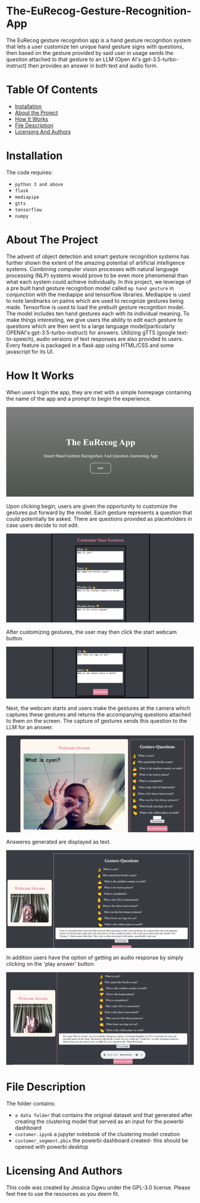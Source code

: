 # The-EuRecog-Gesture-Recognition-App
The EuRecog gesture recognition app is a hand gesture recognition system that lets a user customize ten unique hand gesture signs with questions, then based on the gesture provided by said user in usage sends the question attached to that gesture to an LLM (Open AI's gpt-3.5-turbo-instruct) then provides an answer in both text and audio form.





# Table Of Contents
* [Installation](https://github.com/Jess607/The-EuRecog-Gesture-Recognition-App#installation)
* [About the Project](https://github.com/Jess607/The-EuRecog-Gesture-Recognition-App#about-the-project)
* [How It Works](https://github.com/Jess607/The-EuRecog-Gesture-Recognition-App#how-it-works)
* [File Description](https://github.com/Jess607/The-EuRecog-Gesture-Recognition-App#file-description)
* [Licensing And Authors](https://github.com/Jess607/The-EuRecog-Gesture-Recognition-App#licensing-and-authors)

# Installation 
The code requires:
* `python 3 and above`
* `flask`
* `mediapipe`
* `gtts` 
* `tensorflow` 
* `numpy`

# About The Project 
The advent of object detection and smart gesture recognition systems has further shown the extent of the amazing potential of artificial intelligence systems. Combining computer vision processes with natural language processing (NLP) systems would prove to be even more phenomenal than what each system could achieve individually. In this project, we leverage of a pre built hand gesture recognition model called `mp hand gesture` in conjunction with the mediapipe and tensorflow libraries. Mediapipe is used to note landmarks on palms which are used to recognize gestures being made. Tensorflow is used to load the prebuilt gesture recognition model. The model includes ten hand gestures each with its individual meaning. To make things interesting, we give users the ability to edit each gesture to questions which are then sent to a large language model(particularly OPENAI's gpt-3.5-turbo-instruct) for answers. Utilizing gTTS (google text-to-speech), audio versions of text responses are also provided to users. 
Every feature is packaged in a flask app using HTML/CSS and some javascript for its UI. 



# How It Works
When users login the app, they are met with a simple homepage containing the name of the app and a prompt to begin the experience. 

![Alt text](homepage.png)

Upon clicking begin, users are given the opportunity to customize the gestures put forward by the model. Each gesture represents a question that could potentially be asked. There are questions provided as placeholders in case users decide to not edit.

![Alt text](gestures.png)

After customizing gestures, the user may then click the start webcam button. 

![Alt text](startwebcam.png)

Next, the webcam starts and users make the gestures at the camera which captures these gestures and returns the accompanying questions attached to them on the screen. The capture of gestures sends this question to the LLM for an answer. 

![Alt text](webcam.png)

Answeres generated are displayed as text.

![Alt text](cyan-two.png)

In addition users have the option of getting an audio response by simply clicking on the 'play answer' button.

![Alt text](pacific-two.png)








# File Description 
The folder contains:
* `a data folder` that contains the original dataset and that generated after creating the clustering model that served as an input for the powerbi dashboard
* `customer.ipynb` a jupyter notebook of the clustering model creation 
* `customer_segment.pbix` the powerbi dashboard created- this should be opened with powerbi desktop


# Licensing And Authors
This code was created by Jessica Ogwu under the GPL-3.0 license. Please feel free to use the resources as you deem fit.